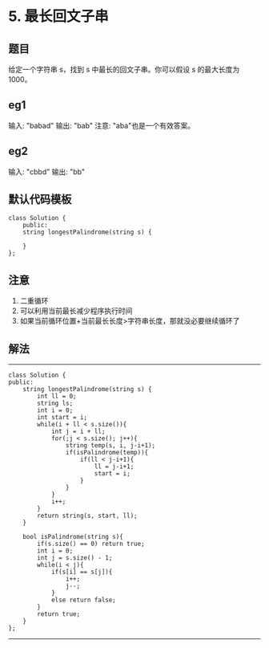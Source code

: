 # 5. 最长回文子串
## 题目
给定一个字符串 s，找到 s 中最长的回文子串。你可以假设 s 的最大长度为1000。

## eg1

输入: "babad"
输出: "bab"
注意: "aba"也是一个有效答案。

## eg2

输入: "cbbd"
输出: "bb"

## 默认代码模板

	class Solution {
		public:
    	string longestPalindrome(string s) {
        
    	}
	};

## 注意
1. 二重循环
2. 可以利用当前最长减少程序执行时间
3. 如果当前循环位置+当前最长长度>字符串长度，那就没必要继续循环了

## 解法

---

	class Solution {
	public:
	    string longestPalindrome(string s) {
	        int ll = 0;
	        string ls;
	        int i = 0;
	        int start = i;
	        while(i + ll < s.size()){
	            int j = i + ll;
	            for(;j < s.size(); j++){
	                string temp(s, i, j-i+1);
	                if(isPalindrome(temp)){
	                    if(ll < j-i+1){
	                        ll = j-i+1;
	                        start = i;
	                    }
	                }
	            }
	            i++;
	        }
	        return string(s, start, ll);
	    }
	
	    bool isPalindrome(string s){
	        if(s.size() == 0) return true;
	        int i = 0;
	        int j = s.size() - 1;
	        while(i < j){
	            if(s[i] == s[j]){
	                i++;
	                j--;
	            }
	            else return false;
	        }
	        return true;
	    }
	};

---
